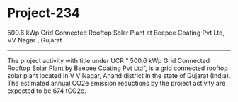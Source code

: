 # Project-234
500.6 kWp Grid Connected Rooftop Solar Plant at Beepee Coating Pvt Ltd, VV Nagar , Gujarat
_____________
The project activity with title under UCR “ 500.6 kWp Grid Connected Rooftop Solar Plant by Beepee Coating Pvt Ltd”, is a grid connected rooftop solar plant located in V V Nagar, Anand district in the state of Gujarat (India). The estimated annual CO2e emission reductions by the project activity are expected to be 674 tCO2e.
